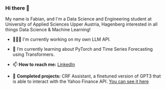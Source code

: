 ### Hi there 👋

My name is Fabian, and I'm a Data Science and Engineering student at University of Applied Sciences Upper Austria, Hagenberg interested in all things Data Science & Machine Learning!

- 👨🏻‍💻 I'm currently working on my own LLM API.
- 🌱 I’m currently learning about PyTorch and Time Series Forecasting using Transformers.
- 📫 <b>How to reach me:</b> [LinkedIn](https://www.linkedin.com/in/fabian-altendorfer/)

- 📝 <b>Completed projects:</b> CRF Assistant, a finetuned version of GPT3 that is able to interact with the Yahoo Finance API. [You can see it here](https://www.youtube.com/watch?v=-ENA95SvR7I&t=1s)
